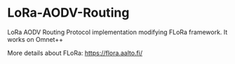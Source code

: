# LoRa-AODV-Routing
LoRa AODV Routing Protocol implementation modifying FLoRa framework. It works on Omnet++

More details about FLoRa: https://flora.aalto.fi/

